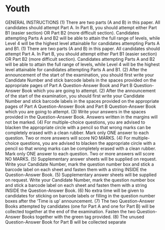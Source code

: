 # Youth

GENERAL INSTRUCTIONS
(1) There are two parts (A and B) in this paper. All candidates should attempt Part A. In Part B, you
should attempt either Part B1 (easier section) OR Part B2 (more difficult section). Candidates
attempting Parts A and B2 will be able to attain the full range of levels, while Level 4 will be the
highest level attainable for candidates attempting Parts A and B1.
(1) There are two parts (A and B) in this paper. All candidates should attempt Part A. In Part B, you
should attempt either Part B1 (easier section) OR Part B2 (more difficult section). Candidates
attempting Parts A and B2 will be able to attain the full range of levels, while Level 4 will be the
highest level attainable for candidates attempting Parts A and B1.
(2) After the announcement of the start of the examination, you should first write your Candidate
Number and stick barcode labels in the spaces provided on the appropriate pages of Part A
Question-Answer Book and Part B Question-Answer Book which you are going to attempt.
(2) After the announcement of the start of the examination, you should first write your Candidate
Number and stick barcode labels in the spaces provided on the appropriate pages of Part A
Question-Answer Book and Part B Question-Answer Book which you are going to attempt.
(3) Write your answers in the spaces provided in the Question-Answer Book. Answers written in the
margins will not be marked.
(4) For multiple-choice questions, you are advised to blacken the appropriate circle with a pencil so
that wrong marks can be completely erased with a clean rubber. Mark only ONE answer to
each question. Two or more answers will score NO MARKS.
(4) For multiple-choice questions, you are advised to blacken the appropriate circle with a pencil so
that wrong marks can be completely erased with a clean rubber. Mark only ONE answer to
each question. Two or more answers will score NO MARKS.
(5) Supplementary answer sheets will be supplied on request. Write your Candidate Number,
mark the question number box and stick a barcode label on each sheet and fasten them
with a string INSIDE the Question-Answer Book.
(5) Supplementary answer sheets will be supplied on request. Write your Candidate Number,
mark the question number box and stick a barcode label on each sheet and fasten them
with a string INSIDE the Question-Answer Book.
(6) No extra time will be given to candidates for sticking on barcode labels or filling in the question
number boxes after the ‘Time is up’ announcement.
(7) The two Question-Answer Books attempted by candidates (one for Part A and one for Part B)
will be collected together at the end of the examination. Fasten the two Question-Answer Books
together with the green tag provided.
(8) The unused Question-Answer Book for Part B will be collected separate